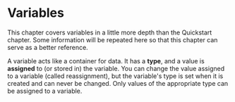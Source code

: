 # Variables

This chapter covers variables in a little more depth than the Quickstart
chapter. Some information will be repeated here so that this chapter can serve
as a better reference.

A variable acts like a container for data. It has a **type**, and a value is
**assigned** to (or stored in) the variable. You can change the value assigned
to a variable (called reassignment), but the variable's type is set when it is
created and can never be changed. Only values of the appropriate type can be
assigned to a variable.
